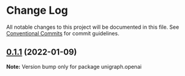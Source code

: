 # Change Log

All notable changes to this project will be documented in this file.
See [Conventional Commits](https://conventionalcommits.org) for commit guidelines.

## [0.1.1](https://github.com/TheExGenesis/unigraph-dev/compare/v0.1.0...v0.1.1) (2022-01-09)

**Note:** Version bump only for package unigraph.openai
